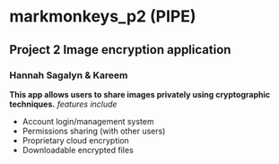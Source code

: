 # markmonkeys_p2 (PIPE)
## Project 2 Image encryption application
### Hannah Sagalyn & Kareem 

**This app allows users to share images privately using cryptographic techniques.**
*features include*
- Account login/management system
- Permissions sharing (with other users)
- Proprietary cloud encryption
- Downloadable encrypted files

